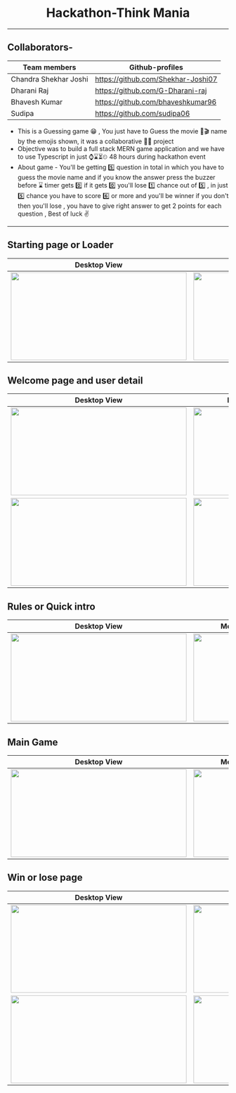 <h1 align="center" id="title">Hackathon-Think Mania</h1>
<hr/>

## Collaborators-

| Team members | Github-profiles |
| ------ | ------ |
| Chandra Shekhar Joshi | <https://github.com/Shekhar-Joshi07> |
| Dharani Raj  | <https://github.com/G-Dharani-raj> | 
| Bhavesh Kumar| <https://github.com/bhaveshkumar96> |
| Sudipa |  <https://github.com/sudipa06> |

- This is a Guessing game 😁 , You just have to Guess the movie 🎥🎬 name by the emojis shown, it was a collaborative 👭👭 project
- Objective was to build a full stack MERN game application and we have to use Typescript in just ⌚⌛⏳⏲ 48 hours during hackathon event
- About game - You'll be getting 5️⃣ question in total in which you have to guess the movie name and if you know the answer press the buzzer before ⌛ timer gets 0️⃣ if it gets 0️⃣ you'll lose 1️⃣ chance out of 5️⃣ , in just 5️⃣ chance you have to score 6️⃣ or more and you'll be winner if you don't then you'll lose , you have to give right answer to get 2 points for each question , Best of luck ✌
<hr/>

## Starting page or Loader

| Desktop View | Mobile View |
| ------ | ------ |
| <img width="400" height="200" src="https://user-images.githubusercontent.com/110034571/222943591-1c600d4b-2411-4454-bf6e-98ffbb795c21.png"/> | <img  width="270" height="200" src="https://user-images.githubusercontent.com/110104542/224225658-80910a85-8099-4b91-9d45-9a67cc79fcca.png"> |




## Welcome page and user detail
| Desktop View | Mobile View |
| ------ | ------ |
| <img width="400" height="200" src="https://user-images.githubusercontent.com/110034571/222943600-a96c68f1-f069-4f5c-80ae-40be3a0ee607.png"  /> | <img   width="250" height="200" src="https://user-images.githubusercontent.com/110104542/224229557-79b453d0-1a6b-4b5f-b9c2-d425d866962e.png"> |
| <img  width="400" height="200" src="https://user-images.githubusercontent.com/110034571/222943608-40b5cc24-3323-4e85-a5fc-ac798a922b89.png"  /> | <img   width="220" height="200" src="https://user-images.githubusercontent.com/110104542/224230154-3365ba57-687e-4158-9e3c-3d9a7d1e1c94.png"> |

## Rules or Quick intro
| Desktop View | Mobile View |
| ------ | ------ |
| <img  width="400" height="200" src="https://user-images.githubusercontent.com/110034571/222943626-2b0c1bfc-0172-4894-bd6a-ffa94759d264.png"  /> | <img  width="220" height="200" src="https://user-images.githubusercontent.com/110104542/224230650-eec1d4c4-557f-4bcf-8430-ad80b10e6e21.png"> |

## Main Game
| Desktop View | Mobile View |
| ------ | ------ |
| <img  width="400" height="200" src="https://user-images.githubusercontent.com/110034571/222943643-5fca9ece-f95e-47e3-bd76-f4eb865a6b0a.png"  /> | <img  width="220" height="200" src="https://user-images.githubusercontent.com/110104542/224234665-68d749b6-10ca-4385-b56b-1fdcb02e02fa.png"> |




## Win or lose page
| Desktop View | Mobile View |
| ------ | ------ |
| <img width="400" height="200" src="https://user-images.githubusercontent.com/110034571/222943651-9037607b-9572-4428-ae29-1fb8f923a076.png"  /> | <img   width="240" height="200" src="https://user-images.githubusercontent.com/110104542/224234975-f482b144-58f1-4c9b-b9d2-843a90d50d61.png"> |
| <img  width="400" height="200" src="https://user-images.githubusercontent.com/110034571/222943654-9a4bfa04-9844-45ff-b659-fe032fb3664b.png"  /> | <img   width="270" height="200" src="https://user-images.githubusercontent.com/110104542/224235026-43ec4eeb-6655-43b7-a8dc-b573f532ace0.png"> |


